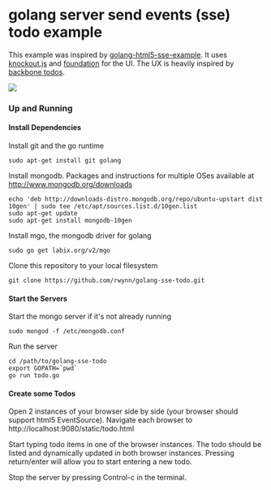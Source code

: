 golang server send events (sse) todo example
===============

This example was inspired by [golang-html5-sse-example](https://github.com/kljensen/golang-html5-sse-example). It uses [knockout.js](http://knockoutjs.com) and [foundation](http://foundation.zurb.com/) for the UI. The UX is heavily inspired by [backbone todos](http://backbonejs.org/docs/todos.html).

<img src="https://raw.github.com/rwynn/golang-sse-todo/master/static/example/todo-screen.png"/>

### Up and Running ###

#### Install Dependencies ####
Install git and the go runtime

	sudo apt-get install git golang

Install mongodb.  Packages and instructions for multiple OSes available at http://www.mongodb.org/downloads 

	echo 'deb http://downloads-distro.mongodb.org/repo/ubuntu-upstart dist 10gen' | sudo tee /etc/apt/sources.list.d/10gen.list
	sudo apt-get update
	sudo apt-get install mongodb-10gen

Install mgo, the mongodb driver for golang

	sudo go get labix.org/v2/mgo

Clone this repository to your local filesystem

	git clone https://github.com/rwynn/golang-sse-todo.git

#### Start the Servers ####
Start the mongo server if it's not already running

	sudo mongod -f /etc/mongodb.conf

Run the server

	cd /path/to/golang-sse-todo
	export GOPATH=`pwd`
	go run todo.go

#### Create some Todos ####
Open 2 instances of your browser side by side (your browser should support html5 EventSource). Navigate
each browser to http://localhost:9080/static/todo.html

Start typing todo items in one of the browser instances.  The todo should be listed and dynamically updated
in both browser instances.  Pressing return/enter will allow you to start entering a new todo.  

Stop the server by pressing Control-c in the terminal.


